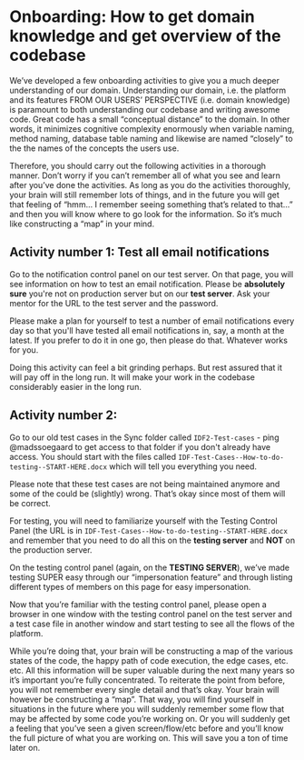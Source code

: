 # Onboarding: How to get domain knowledge and get overview of the codebase

We’ve developed a few onboarding activities to give you a much deeper understanding of our domain. Understanding our domain,
i.e. the platform and its features FROM OUR USERS’ PERSPECTIVE (i.e. domain knowledge) is paramount to both understanding our codebase and writing
awesome code. Great code has a small “conceptual distance” to the domain. In other words, it minimizes cognitive complexity enormously when variable
naming, method naming, database table naming and likewise are named “closely” to the the names of the concepts the users use.

Therefore, you should carry out the following activities in a thorough manner. Don’t worry if you can’t remember all of what you
see and learn after you’ve done the activities. As long as you do the activities thoroughly, your brain will still remember lots of
things, and in the future you will get that feeling of “hmm... I remember seeing something that’s related to that...” and then you will
know where to go look for the information. So it’s much like constructing a “map” in your mind.

## Activity number 1: Test all email notifications

Go to the notification control panel on our test server. On that page, you will see information on how to test an email notification.
Please be **absolutely sure** you're not on production server but on our **test server**. Ask your mentor for the URL to the test server
and the password.

Please make a plan for yourself to test a number of email notifications every day so that you'll have tested all email notifications
in, say, a month at the latest. If you prefer to do it in one go, then please do that. Whatever works for you.

Doing this activity can feel a bit grinding perhaps. But rest assured that it will pay off in the long run. It will make your work in
the codebase considerably easier in the long run.

## Activity number 2:

Go to our old test cases in the Sync folder called `IDF2-Test-cases` - ping @madssoegaard to get access to that folder if you don't already have access. You should start with the files called `IDF-Test-Cases--How-to-do-testing--START-HERE.docx`
which will tell you everything you need.

Please note that these test cases are not being maintained anymore and
some of the could be (slightly) wrong. That’s okay since most of them will be correct.

For testing, you will need to familiarize yourself with the Testing Control Panel (the URL is in `IDF-Test-Cases--How-to-do-testing--START-HERE.docx` and
remember that you need to do all this on the **testing server** and **NOT** on the production server.

On the testing control panel (again, on the **TESTING SERVER**), we’ve made testing SUPER easy through our “impersonation feature”
and through listing different types of members on this page for easy impersonation.

Now that you’re familiar with the testing control panel, please open a browser in one window with the testing control panel on the
test server and a test case file in another window and start testing to see all the flows of
the platform.

While you’re doing that, your brain will be constructing a map of the various states of the code, the happy path of
code execution, the edge cases, etc. etc. All this information will be super valuable during the next many years so it’s important
you’re fully concentrated. To reiterate the point from before, you will not remember every single detail and that’s okay. Your brain
will however be constructing a “map”. That way, you will find yourself in situations in the future where you will suddenly
remember some flow that may be affected by some code you’re working on. Or you will suddenly
get a feeling that you’ve seen a given screen/flow/etc before and you’ll know the full picture of what you are working on. This will
save you a ton of time later on.
